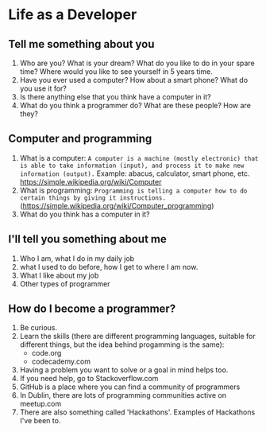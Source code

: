 # Life as a Developer

## Tell me something about you
1. Who are you? What is your dream? What do you like to do in your spare time? Where would you like to see yourself in 5 years time.
2. Have you ever used a computer? How about a smart phone? What do you use it for?
3. Is there anything else that you think have a computer in it?
4. What do you think a programmer do? What are these people? How are they?

## Computer and programming
1. What is a computer: `A computer is a machine (mostly electronic) that is able to take information (input), and process it to make new information (output).` Example: abacus, calculator, smart phone, etc. https://simple.wikipedia.org/wiki/Computer
2. What is programming: `Programming is telling a computer how to do certain things by giving it instructions.` (https://simple.wikipedia.org/wiki/Computer_programming)
3. What do you think has a computer in it?

## I'll tell you something about me
1. Who I am, what I do in my daily job
2. what I used to do before, how I get to where I am now.
3. What I like about my job
4. Other types of programmer

## How do I become a programmer?
1. Be curious.
2. Learn the skills (there are different programming languages, suitable for different things, but the idea behind progamming is the same): 
   * code.org
   * codecademy.com
3. Having a problem you want to solve or a goal in mind helps too.
4. If you need help, go to Stackoverflow.com
5. GitHub is a place where you can find a community of programmers
6. In Dublin, there are lots of programming communities active on meetup.com
7. There are also something called 'Hackathons'. Examples of Hackathons I've been to.
